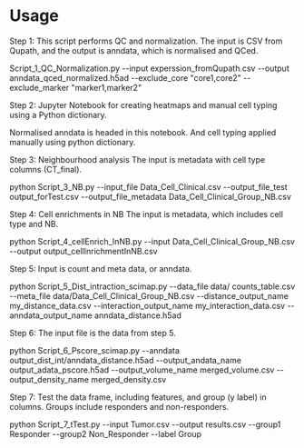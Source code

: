 # Usage

Step 1: This script performs QC and normalization. The input is CSV from Qupath, and the output is anndata, which is normalised and QCed.

Script_1_QC_Normalization.py --input experssion_fromQupath.csv --output anndata_qced_normalized.h5ad --exclude_core "core1,core2" --exclude_marker "marker1,marker2"



Step 2: Jupyter Notebook for creating heatmaps and manual cell typing using a Python dictionary.


Normalised anndata is headed in this notebook. And cell typing applied manually using python dictionary.


Step 3: Neighbourhood analysis The input is metadata with cell type columns (CT_final).

python Script_3_NB.py --input_file Data_Cell_Clinical.csv --output_file_test output_forTest.csv --output_file_metadata Data_Cell_Clinical_Group_NB.csv


Step 4: Cell enrichments in NB The input is metadata, which includes cell type and NB.

python Script_4_cellEnrich_InNB.py --input Data_Cell_Clinical_Group_NB.csv --output output_cellInrichmentInNB.csv


Step 5: Input is count and meta data, or anndata.

python Script_5_Dist_intraction_scimap.py --data_file data/ counts_table.csv --meta_file data/Data_Cell_Clinical_Group_NB.csv --distance_output_name my_distance_data.csv --interaction_output_name my_interaction_data.csv --anndata_output_name anndata_distance.h5ad

Step 6: The input file is the data from step 5.

python Script_6_Pscore_scimap.py --anndata output_dist_int/anndata_distance.h5ad --output_andata_name output_adata_pscore.h5ad --output_volume_name merged_volume.csv --output_density_name merged_density.csv



Step 7: Test the data frame, including features, and group (y label) in columns. Groups include responders and non-responders.

python Script_7_tTest.py --input Tumor.csv --output results.csv --group1 Responder --group2 Non_Responder --label Group
